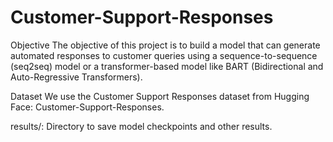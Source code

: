 # Customer-Support-Responses


Objective
The objective of this project is to build a model that can generate automated responses to customer queries using a sequence-to-sequence (seq2seq) model or a transformer-based model like BART (Bidirectional and Auto-Regressive Transformers).

Dataset
We use the Customer Support Responses dataset from Hugging Face: Customer-Support-Responses.

results/: Directory to save model checkpoints and other results.
